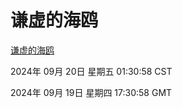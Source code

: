 # 谦虚的海鸥
[谦虚的海鸥](http://219.139.197.203:56308/qxdho/course/base/hotlink/index.php)

2024年 09月 20日 星期五 01:30:58 CST

2024年 09月 19日 星期四 17:30:58 GMT
